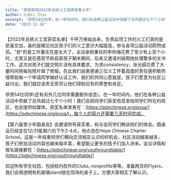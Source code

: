 ```yaml
---
title: "恭贺获得2022年总统义工奖得奖青少年"
author: XiBei Zhao
excerpt: "恭贺54位同学，在一年时间内，他们在各种公益活动中贡献了总共超过七千个小时！在此我们由衷感谢三位义工怀着高度的责任感积极热情帮助每一个申请同学做好认证工作，我们的共同心愿就是，孩子们愿意为社区公益付出，我们就应该责无旁贷让他们得到应有的荣誉和肯定。"
date: "2022-12-16"
---
```


【2022年总统义工奖获奖名单】千呼万唤始出来，负责此项工作的义工们真的是悲喜交加，喜的是眼见社区孩子们的义工意识大幅提高，参与各项公益活动蔚然成风。"悲"的是工作量实在是太大了，主动承担重任的李欣梅花费了至少有上百个小时，尤其又是在感恩节和自家孩子期末期间，后来又邀请刘娟帮她处理繁多的文书工作。这次对孩子们提交照片没有具体要求，为求consistency，张光超花费了大量时间把每张照片做了修版。在此我们由衷感谢三位义工怀着高度的责任感积极热情帮助每一个申请同学做好认证工作，我们的共同心愿就是，孩子们愿意为社区公益付出，我们就应该责无旁贷让他们得到应有的荣誉和肯定。

恭贺54位同学(还有另外几位同学需要额外信息)，在一年时间内，他们在各种公益活动中贡献了总共超过七千个小时！我们会把同学们获奖信息发给同学们所在的校区，也会提供给媒体。获奖名单发表在：[https://pdxchinese.org/pvsa/](https://pdxchinese.org/pvsa/)，每个人的简介还需要几天时间完成。

【第六届青少年圆桌会】会邀请所有获奖者，和与会同学们畅谈他们的体会。圆桌会已经定在12/31星期六的下午2-4点，地点选在Hope Chinese Charter School。这是一年结束同学们横向交流相互认识的好机会，社区活动越来越多，孩子们参加活动内容也越来越丰富，希望能让更多的孩子们加入进来。会议详情和报名链接都在：[https://pdxchinese.org/youthroundtable/](https://pdxchinese.org/youthroundtable/)

欢迎所有学生社团，包括校内校外的Clubs, nonprofits等等，准备两页的Flyers，我们会用透明有机玻璃stand放在现场的桌子上，方便大家相互了解认识。
